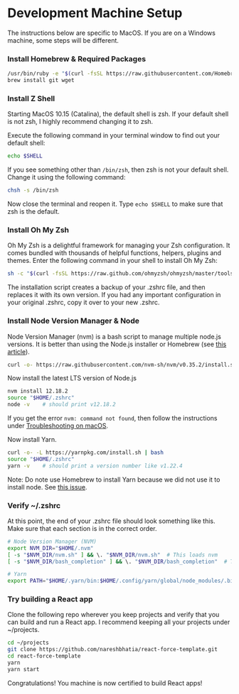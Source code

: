 # Development Machine Setup

The instructions below are specific to MacOS. If you are on a Windows machine,
some steps will be different.

### Install Homebrew & Required Packages

```bash
/usr/bin/ruby -e "$(curl -fsSL https://raw.githubusercontent.com/Homebrew/install/master/install)"
brew install git wget
```

### Install Z Shell

Starting MacOS 10.15 (Catalina), the default shell is zsh. If your default shell
is not zsh, I highly recommend changing it to zsh.

Execute the following command in your terminal window to find out your default
shell:

```bash
echo $SHELL
```

If you see something other than `/bin/zsh`, then zsh is not your default shell.
Change it using the following command:

```bash
chsh -s /bin/zsh
```

Now close the terminal and reopen it. Type `echo $SHELL` to make sure that zsh
is the default.

### Install Oh My Zsh

Oh My Zsh is a delightful framework for managing your Zsh configuration. It
comes bundled with thousands of helpful functions, helpers, plugins and themes.
Enter the following command in your shell to install Oh My Zsh:

```bash
sh -c "$(curl -fsSL https://raw.github.com/ohmyzsh/ohmyzsh/master/tools/install.sh)"
```

The installation script creates a backup of your .zshrc file, and then replaces
it with its own version. If you had any important configuration in your original
.zshrc, copy it over to your new .zshrc.

### Install Node Version Manager & Node

Node Version Manager (nvm) is a bash script to manage multiple node.js versions.
It is better than using the Node.js installer or Homebrew (see
[this article](https://pawelgrzybek.com/install-nodejs-installer-vs-homebrew-vs-nvm/)).

```bash
curl -o- https://raw.githubusercontent.com/nvm-sh/nvm/v0.35.2/install.sh | bash
```

Now install the latest LTS version of Node.js

```bash
nvm install 12.18.2
source "$HOME/.zshrc"
node -v    # should print v12.18.2
```

If you get the error `nvm: command not found`, then follow the instructions
under
[Troubleshooting on macOS](https://github.com/nvm-sh/nvm#troubleshooting-on-macos).

Now install Yarn.

```bash
curl -o- -L https://yarnpkg.com/install.sh | bash
source "$HOME/.zshrc"
yarn -v    # should print a version number like v1.22.4
```

Note: Do note use Homebrew to install Yarn because we did not use it to install
node. See [this issue](https://github.com/yarnpkg/website/issues/913).

### Verify ~/.zshrc

At this point, the end of your .zshrc file should look something like this. Make
sure that each section is in the correct order.

```bash
# Node Version Manager (NVM)
export NVM_DIR="$HOME/.nvm"
[ -s "$NVM_DIR/nvm.sh" ] && \. "$NVM_DIR/nvm.sh"  # This loads nvm
[ -s "$NVM_DIR/bash_completion" ] && \. "$NVM_DIR/bash_completion"  # This loads nvm bash_completion

# Yarn
export PATH="$HOME/.yarn/bin:$HOME/.config/yarn/global/node_modules/.bin:$PATH"
```

### Try building a React app

Clone the following repo wherever you keep projects and verify that you can
build and run a React app. I recommend keeping all your projects under
~/projects.

```bash
cd ~/projects
git clone https://github.com/nareshbhatia/react-force-template.git
cd react-force-template
yarn
yarn start
```

Congratulations! You machine is now certified to build React apps!
